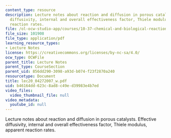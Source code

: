 ```yaml
---
content_type: resource
description: Lecture notes about reaction and diffusion in porous catalysts. Effective
  diffusivity, internal and overall effectiveness factor, Thiele modulus, apparent
  reaction rates.
file: /ol-ocw-studio-app/courses/10-37-chemical-and-biological-reaction-engineering-spring-2007/b46164dd623c8ad8c49ed39983e4b7ed_lec20_04272007_w.pdf
file_size: 101908
file_type: application/pdf
learning_resource_types:
- Lecture Notes
license: https://creativecommons.org/licenses/by-nc-sa/4.0/
ocw_type: OCWFile
parent_title: Lecture Notes
parent_type: CourseSection
parent_uid: 856dd290-3098-a93d-b074-f23f2870a240
resourcetype: Document
title: lec20_04272007_w.pdf
uid: b46164dd-623c-8ad8-c49e-d39983e4b7ed
video_files:
  video_thumbnail_file: null
video_metadata:
  youtube_id: null
---
```

Lecture notes about reaction and diffusion in porous catalysts. Effective diffusivity, internal and overall effectiveness factor, Thiele modulus, apparent reaction rates.